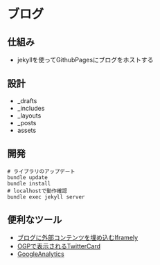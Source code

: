 # ブログ

## 仕組み
- jekyllを使ってGithubPagesにブログをホストする

## 設計
- _drafts
- _includes
- _layouts
- _posts
- assets

## 開発

```
# ライブラリのアップデート
bundle update
bundle install
# localhostで動作確認
bundle exec jekyll server
```

## 便利なツール
- [ブログに外部コンテンツを埋め込むIframely](https://iframely.com/try)
- [OGPで表示されるTwitterCard](https://cards-dev.twitter.com/validator)
- [GoogleAnalytics](https://analytics.google.com/analytics/web/#/p258156148/reports/intelligenthome)